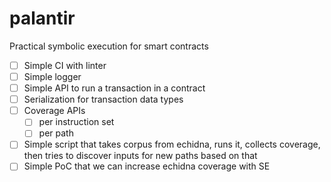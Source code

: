 # palantir
Practical symbolic execution for smart contracts

- [ ] Simple CI with linter
- [ ] Simple logger
- [ ] Simple API to run a transaction in a contract
- [ ] Serialization for transaction data types
- [ ] Coverage APIs
  - [ ] per instruction set
  - [ ] per path

- [ ] Simple script that takes corpus from echidna, runs it, collects coverage, then tries to discover inputs for new paths based on that
- [ ] Simple PoC that we can increase echidna coverage with SE

